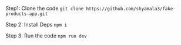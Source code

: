 Step1: Clone the code
```git clone https://github.com/shyamala3/fake-products-app.git```

Step 2: Install Deps
```npm i```

Step 3: Run the code
```npm run dev```